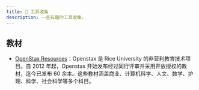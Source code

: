 ```yaml
---
title: 🧰 工具收集
description: 一些有趣的工具收集。
---
```


## 教材

* [OpenStax Resources](https://openstax.org/subjects)：Openstax 是 Rice University 的非营利教育技术项目。自 2012 年起，Openstax 开始发布经过同行评审并采用开放授权的教材，迄今已发布 60 余本。这些教材涵盖商业、计算机科学、人文、数学、护理、科学、社会科学等多个科目。
